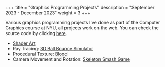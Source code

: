 +++
title = "Graphics Programming Projects"
description = "September 2023 - December 2023"
weight = 3 
+++

Various graphics programming projects I've done as part of the Computer Graphics course at NYU, all projects work on the web. You can check the source code by clicking [here](https://github.com/iltenahmet/graphics).

- [Shader Art](https://graphics-programming-projects.web.app/hw2/index.html)
- Ray Tracing: [3D Ball Bounce Simulator](https://graphics-programming-projects.web.app/hw4/index.html)
- Procedural Texture: [Blood](https://graphics-programming-projects.web.app/hw8/actual-hw/index.html)
- Camera Movement and Rotation: [Skeleton Smash Game](https://graphics-programming-projects.web.app/final-project/index.html)

